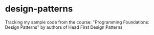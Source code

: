 # design-patterns

Tracking my sample code from the course: "Programming Foundations: Design Patterns" by authors of Head First Design Patterns

